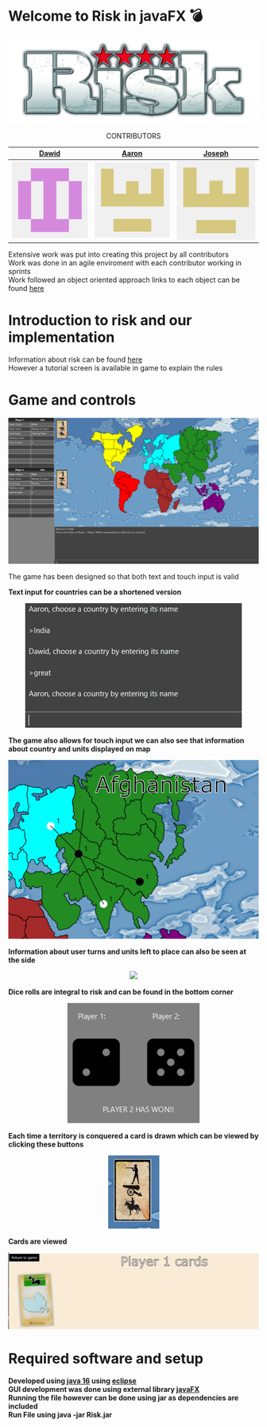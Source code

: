 # Welcome to Risk in javaFX :bomb:


<p align="center">
  <img src="https://github.com/woodaaron2001/Risk-Javafx/blob/master/Risk%20EvaBot/res/Logo.jpeg" />
</p>

<p align="center">
    CONTRIBUTORS  
</p>


[Dawid](https://github.com/dawtkacz) | [Aaron](https://github.com/woodaaron2001)  | [Joseph](https://github.com/TLobaOriginal)
:---: | :---: | :---:
 <img src="https://github.com/woodaaron2001/Risk-Javafx/blob/master/Risk%20EvaBot/res/dawid.png" /> |  <img src= "https://github.com/woodaaron2001/Risk-Javafx/blob/master/Risk%20EvaBot/res/Joseph.png" /> |  <img src="https://github.com/woodaaron2001/Risk-Javafx/blob/master/Risk%20EvaBot/res/Joseph.png" />  

 Extensive work was put into creating this project by all contributors  
 Work was done in an agile enviroment with each contributor working in sprints  
 Work followed an object oriented approach links to each object can be found [here](https://github.com/UCD-COMP20050/EvaBot/tree/main/Risk%20EvaBot/src)  

# Introduction to risk and our implementation 
 Information about risk can be found [here](https://www.ultraboardgames.com/risk/game-rules.php)  
 However a tutorial screen is available in game to explain the rules
 

# Game and controls
 <p align="center">
  <img src="https://github.com/woodaaron2001/Risk-Javafx/blob/master/Risk%20EvaBot/res/README1.png" />
 </p>
 
 The game has been designed so that both text and touch input is valid  
 
 <b> Text input for countries can be a shortened version <b/>
  <p align="center">
  <img src="https://github.com/woodaaron2001/Risk-Javafx/blob/master/Risk%20EvaBot/res/README2.png" />
 </p>

 The game also allows for touch input we can also see that information about country and units displayed on map 

  <p align="center">
  <img src="https://github.com/woodaaron2001/Risk-Javafx/blob/master/Risk%20EvaBot/res/README3.png" />
 </p>

 Information about user turns and units left to place can also be seen at the side  
 <p align="center">
  <img src="https://github.com/UCD-COMP20050/EvaBot/blob/main/Risk%20EvaBot/res/README4.png" />
 </p>

Dice rolls are integral to risk and can be found in the bottom corner 
 <p align="center">
  <img src="https://github.com/woodaaron2001/Risk-Javafx/blob/master/Risk%20EvaBot/res/README5.png" />
 </p>

 Each time a territory is conquered a card is drawn which can be viewed by clicking these buttons  
 <p align="center">
  <img src="https://github.com/woodaaron2001/Risk-Javafx/blob/master/Risk%20EvaBot/res/README6.png" />
 </p>

 Cards are viewed

  <p align="center">
  <img src="https://github.com/woodaaron2001/Risk-Javafx/blob/master/Risk%20EvaBot/res/README7.png" />
 </p>


# Required software and setup
 Developed using [java 16](https://www.oracle.com/java/technologies/downloads/) using [eclipse](https://www.eclipse.org/downloads/)  
 GUI development was done using external library [javaFX](https://openjfx.io/)  
 <b>Running the file however can be done using jar as dependencies are included </b>  
 <b>Run File using java -jar Risk.jar </b>
